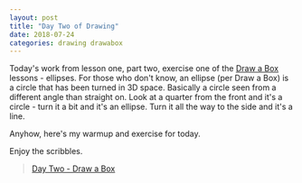 ```yaml
---
layout: post
title: "Day Two of Drawing"
date: 2018-07-24
categories: drawing drawabox
---
```

Today's work from lesson one, part two, exercise one of the
<a href="http://www.drawabox.com">Draw a Box</a> lessons - ellipses. For those
who don't know, an ellipse (per Draw a Box) is a circle that has been turned in
3D space. Basically a circle seen from a different angle than straight on. Look
at a quarter from the front and it's a circle - turn it a bit and it's an
ellipse. Turn it all the way to the side and it's a line.

Anyhow, here's my warmup and exercise for today.

Enjoy the scribbles.

<blockquote class="imgur-embed-pub" lang="en" data-id="a/GexIs3K"><a href="//imgur.com/GexIs3K">Day Two - Draw a Box</a></blockquote><script async src="//s.imgur.com/min/embed.js" charset="utf-8"></script>
